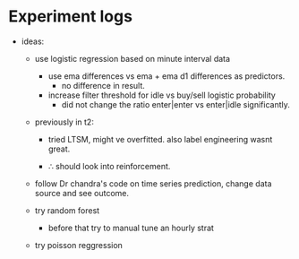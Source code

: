 # Experiment logs

* ideas:
    * use logistic regression based on minute interval data
    
        * use ema differences vs ema + ema d1 differences as predictors.
            * no difference in result.
        * increase filter threshold for idle vs buy/sell logistic probability 
            * did not change the ratio enter|enter vs enter|idle significantly.
    * previously in t2:

        * tried LTSM, might ve overfitted. also label engineering wasnt great.
            
        * $\therefore$ should look into reinforcement.
  
    * follow Dr chandra's code on time series prediction, change data source and see outcome.
    *  try random forest
        * before that try to manual tune an hourly strat
    *  try poisson reggression
